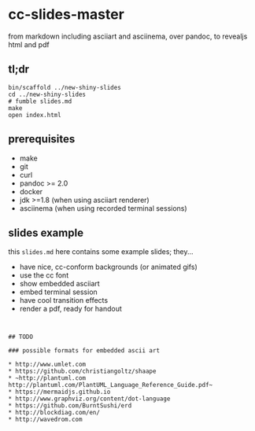 # cc-slides-master

from markdown including asciiart and asciinema, over pandoc, to revealjs html and pdf


## tl;dr

```
bin/scaffold ../new-shiny-slides
cd ../new-shiny-slides
# fumble slides.md
make
open index.html
```

## prerequisites

* make
* git
* curl
* pandoc >= 2.0
* docker
* jdk >=1.8 (when using asciiart renderer)
* asciinema (when using recorded terminal sessions)


## slides example

this ```slides.md``` here contains some example slides; they...
* have nice, cc-conform backgrounds (or animated gifs)
* use the cc font
* show embedded asciiart
* embed terminal session
* have cool transition effects
* render a pdf, ready for handout
```


## TODO

### possible formats for embedded ascii art

* http://www.umlet.com
* https://github.com/christiangoltz/shaape
* ~http://plantuml.com http://plantuml.com/PlantUML_Language_Reference_Guide.pdf~
* https://mermaidjs.github.io
* http://www.graphviz.org/content/dot-language
* https://github.com/BurntSushi/erd
* http://blockdiag.com/en/
* http://wavedrom.com
